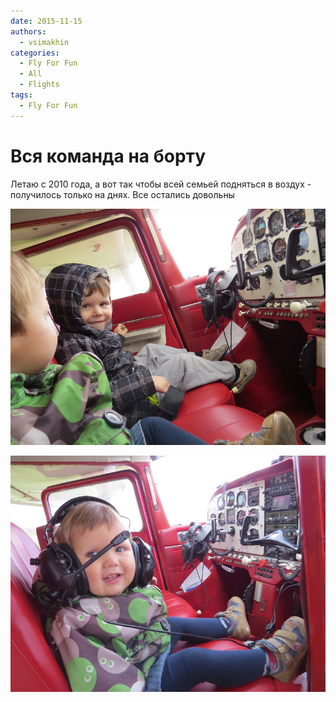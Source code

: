 ```yaml
---
date: 2015-11-15
authors:
  - vsimakhin
categories:
  - Fly For Fun
  - All
  - Flights
tags:
  - Fly For Fun
---
```


# Вся команда на борту

Летаю с 2010 года, а вот так чтобы всей семьей подняться в воздух - получилось только на днях. Все остались довольны

![](IMG_2838.jpg)

![](IMG_2840.jpg)